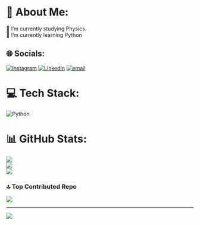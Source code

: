 # 💫 About Me:
🔭 I’m currently studying Physics.<br>🌱 I’m currently learning Python


## 🌐 Socials:
[![Instagram](https://img.shields.io/badge/Instagram-%23E4405F.svg?logo=Instagram&logoColor=white)](https://instagram.com/mustafanacisafak) [![LinkedIn](https://img.shields.io/badge/LinkedIn-%230077B5.svg?logo=linkedin&logoColor=white)](https://linkedin.com/in/mustafanacisafak) [![email](https://img.shields.io/badge/Email-D14836?logo=gmail&logoColor=white)](mailto:mustafanacisafak1@gmail.com) 

# 💻 Tech Stack:
![Python](https://img.shields.io/badge/python-3670A0?style=for-the-badge&logo=python&logoColor=ffdd54)
# 📊 GitHub Stats:
![](https://github-readme-stats.vercel.app/api?username=mustafanacisafak&theme=dark&hide_border=false&include_all_commits=false&count_private=false)<br/>
![](https://github-readme-streak-stats.herokuapp.com/?user=mustafanacisafak&theme=dark&hide_border=false)<br/>
![](https://github-readme-stats.vercel.app/api/top-langs/?username=mustafanacisafak&theme=dark&hide_border=false&include_all_commits=false&count_private=false&layout=compact)

### 🔝 Top Contributed Repo
![](https://github-contributor-stats.vercel.app/api?username=mustafanacisafak&limit=5&theme=dark&combine_all_yearly_contributions=true)

---
[![](https://visitcount.itsvg.in/api?id=mustafanacisafak&icon=0&color=0)](https://visitcount.itsvg.in)

<!-- Proudly created with GPRM ( https://gprm.itsvg.in ) -->

